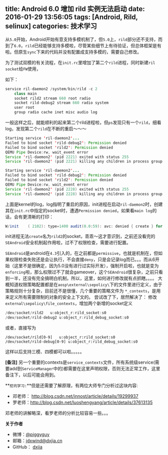 title: Android 6.0 增加 rild 实例无法启动
date: 2016-01-29 13:56:05
tags: [Android, Rild, selinux]
categories: 技术学习
---

从`5.0`开始，Android开始有意支持多模机制了，但`5.0`上，`rild`部分还不支持，而到了`6.0`，`rild`已经能够支持多模啦，尽管某些细节上有待验证，但总体框架是有啦。但原生`sync`下来的代码并没有配置成支持多模的，需要自己修改。
<!--more-->
为了测试双模的有关流程，在`init.rc`里增加了第二个`rild`进程，同时新建`ril socket`给`FW`使用，

如下：
```java
service ril-daemon2 /system/bin/rild -c 2
    class main
    socket rild2 stream 660 root radio
    socket rild-debug2 stream 660 radio system
    user root
    group radio cache inet misc audio log
```
一般这样之后，就能顺利的起来第二个rild进程啦，但`ps`发现只有一个`rild`，细看log，发现第二个`rild`在不断的重启～～～
```java
Starting service 'ril-daemon2'...
Failed to bind socket 'rild-debug2': Permission denied
Failed to bind socket 'rild2': Permission denied
QEMU Pipe Device:rw, wait_event error
Service 'ril-daemon2' (pid 2221) exited with status 255
Service 'ril-daemon2' (pid 2221) killing any children in process group

Starting service 'ril-daemon2'...
Failed to bind socket 'rild-debug2': Permission denied
Failed to bind socket 'rild2': Permission denied
QEMU Pipe Device:rw, wait_event error
Service 'ril-daemon2' (pid 2228) exited with status 255
Service 'ril-daemon2' (pid 2228) killing any children in process group
```
上面是kernel的log，log指明了重启的原因，init进程在启动`ril-daemon2`时，创建其在`init.rc`中指定的socket时，遭遇`Permission denied`，如果看`main log`的话，会有更清晰的打印：
```java
W/init    ( 2102): type=1400 audit(0.0:59): avc: denied { create } for name="rild2" scontext=u:r:init:s0 tcontext=u:object_r:socket_device:s0 tclass=sock_file permissive=0
```
init进程无法`create`名为`rild2`的socket，乖乖～这才意识到，之前还没看完的`SEAndroid`安全机制起作用啦，过不了权限检查，需要进行配置。

`SEAndroid`是android在`4.3`引入的，在之前都是`permissive`，也就是机制在，但如果权限检查失败还是会让执行，不会直接`deny`，只是会记录log而已。。。而从6开始（这里不是很确定，因为5.0没有进行过实际开发），强制开启啦，也就是变为`enforcing`啦，那么权限过不了就会gameover，这个`SEAndroid`很复杂，之前只看到一半，还没有完全搞明白机制，所以，这里，如何进行修改就有点抓瞎。。。。
大概知道权限策略配置都是在`aosp\external\sepolicy\`下的文件里进行定义，由于策略规则十分复杂，目前还不是很懂，几个重要的策略文件为 `*_contexts`，是用来定义所有需要限制的对象的安全上下文的。
尝试改了下，居然解决了：
修改`external\sepolicy\file_contexts`，增加两个新增的socket定义
```java
/dev/socket/rild2	u:object_r:rild_socket:s0
/dev/socket/rild-debug2	u:object_r:rild_debug_socket:s0
```
或者，直接写为
```
/dev/socket/rild[0-9]	u:object_r:rild_socket:s0
/dev/socket/rild-debug[0-9]	u:object_r:rild_debug_socket:s0
```
这样以后支持三模、四模都可以啦。。。。。

**[备注]** 另一个重要的contexts是`service_contexts`文件，所有系统级service(需要add到`ServiceManager`中的)都需要在这里声明权限，否则无法正常工作，这里备注下，以后可能会用到。

**`挖坑学习:`**但是还需要了解原理，有两位大师专门分析过这块内容:
- 邓老师： http://blog.csdn.net/innost/article/details/19299937
- 罗老师：http://blog.csdn.net/luoshengyang/article/details/37613135

邓老师的讲解略深，看罗老师的分析比较容易一些。。。

**关于作者**
- 微博：[@piggyguy](http://weibo.com/u/2139052944)
- 邮箱：<jdxwind@dxjia.cn>
- GitHub： [dxjia](https://github.com/dxjia)


